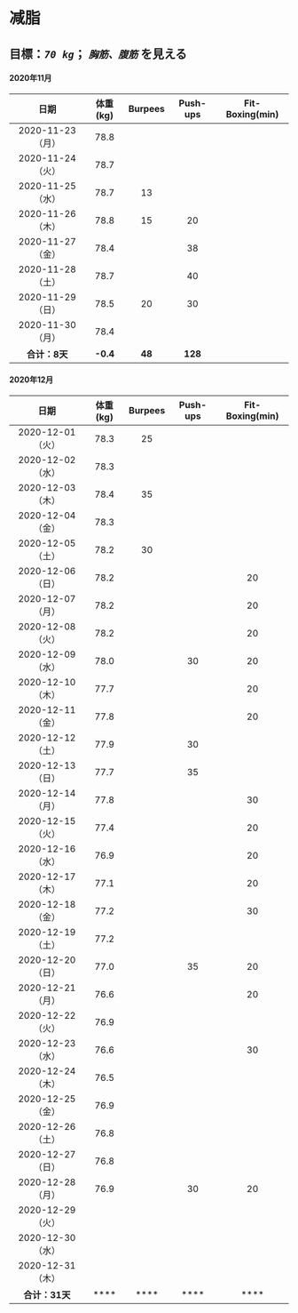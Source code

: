 # 减脂

## 目標：*`70 kg`*； *`胸筋、腹筋`* を見える 

#### 2020年11月
| 日期 | 体重(kg) | Burpees | Push-ups | Fit-Boxing(min) |
| :-: | :-: | :-: | :-: | :-: |
| 2020-11-23 （月） | 78.8 |    |    |    |
| 2020-11-24 （火） | 78.7 |    |    |    |
| 2020-11-25 （水） | 78.7 | 13 |    |    |
| 2020-11-26 （木） | 78.8 | 15 | 20 |    |
| 2020-11-27 （金） | 78.4 |    | 38 |    |
| 2020-11-28 （土） | 78.7 |    | 40 |    |
| 2020-11-29 （日） | 78.5 | 20 | 30 |    |
| 2020-11-30 （月） | 78.4 |    |    |    |
| **合计：8天** | **-0.4** | **48** | **128** |    |

#### 2020年12月
| 日期 | 体重(kg) | Burpees | Push-ups | Fit-Boxing(min) |
| :-: | :-: | :-: | :-: | :-: |
| 2020-12-01 （火） | 78.3 | 25 |    |    |
| 2020-12-02 （水） | 78.3 |    |    |    |
| 2020-12-03 （木） | 78.4 | 35 |    |    |
| 2020-12-04 （金） | 78.3 |    |    |    |
| 2020-12-05 （土） | 78.2 | 30 |    |    |
| 2020-12-06 （日） | 78.2 |    |    | 20 |
| 2020-12-07 （月） | 78.2 |    |    | 20 |
| 2020-12-08 （火） | 78.2 |    |    | 20 |
| 2020-12-09 （水） | 78.0 |    | 30 | 20 |
| 2020-12-10 （木） | 77.7 |    |    | 20 |
| 2020-12-11 （金） | 77.8 |    |    | 20 |
| 2020-12-12 （土） | 77.9 |    | 30 |    |
| 2020-12-13 （日） | 77.7 |    | 35 |    |
| 2020-12-14 （月） | 77.8 |    |    | 30 |
| 2020-12-15 （火） | 77.4 |    |    | 20 |
| 2020-12-16 （水） | 76.9 |    |    | 20 |
| 2020-12-17 （木） | 77.1 |    |    | 20 |
| 2020-12-18 （金） | 77.2 |    |    | 30 |
| 2020-12-19 （土） | 77.2 |    |    |    |
| 2020-12-20 （日） | 77.0 |    | 35 | 20 |
| 2020-12-21 （月） | 76.6 |    |    | 20 |
| 2020-12-22 （火） | 76.9 |    |    |    |
| 2020-12-23 （水） | 76.6 |    |    | 30 |
| 2020-12-24 （木） | 76.5 |    |    |    |
| 2020-12-25 （金） | 76.9 |    |    |    |
| 2020-12-26 （土） | 76.8 |    |    |    |
| 2020-12-27 （日） | 76.8 |    |    |    |
| 2020-12-28 （月） | 76.9 |    | 30 | 20 |
| 2020-12-29 （火） |      |    |    |    |
| 2020-12-30 （水） |      |    |    |    |
| 2020-12-31 （木） |      |    |    |    |
| **合计：31天** | **** | **** | **** | **** |
